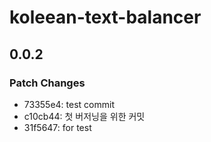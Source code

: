 # koleean-text-balancer

## 0.0.2

### Patch Changes

- 73355e4: test commit
- c10cb44: 첫 버저닝을 위한 커밋
- 31f5647: for test

